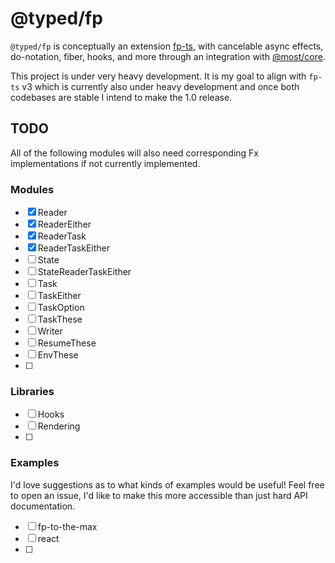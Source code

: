 # @typed/fp

`@typed/fp` is conceptually an extension [fp-ts](https://gcanti.github.io/fp-ts/), with cancelable async effects, do-notation, fiber, hooks, and more through an integration with [@most/core](https://github.com/most.js/core).

This project is under very heavy development. It is my goal to align with `fp-ts` v3 which is currently also under heavy development and once both codebases are stable I intend to make the 1.0 release.

## TODO

All of the following modules will also need corresponding Fx implementations if not 
currently implemented.

### Modules

- [x] Reader
- [x] ReaderEither
- [x] ReaderTask
- [x] ReaderTaskEither
- [ ] State
- [ ] StateReaderTaskEither
- [ ] Task
- [ ] TaskEither
- [ ] TaskOption
- [ ] TaskThese
- [ ] Writer
- [ ] ResumeThese
- [ ] EnvThese
- [ ] 

### Libraries

- [ ] Hooks
- [ ] Rendering
- [ ] 

### Examples

I'd love suggestions as to what kinds of examples would be useful! Feel free to open an
issue, I'd like to make this more accessible than just hard API documentation.

- [ ] fp-to-the-max
- [ ] react
- [ ] 
